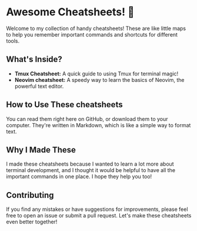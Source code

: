 # Awesome Cheatsheets! 🚀

Welcome to my collection of handy cheatsheets! These are like little maps to help you remember important commands and shortcuts for different tools.

## What's Inside?

* **Tmux Cheatsheet:** A quick guide to using Tmux for terminal magic!
* **Neovim cheatsheet:** A speedy way to learn the basics of Neovim, the powerful text editor.

## How to Use These cheatsheets

You can read them right here on GitHub, or download them to your computer. They're written in Markdown, which is like a simple way to format text.

## Why I Made These

I made these cheatsheets because I wanted to learn a lot more about terminal development, and I thought it would be helpful to have all the important commands in one place. I hope they help you too!

## Contributing

If you find any mistakes or have suggestions for improvements, please feel free to open an issue or submit a pull request. Let's make these cheatsheets even better together!
